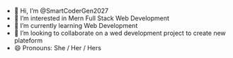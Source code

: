 - 👋 Hi, I’m @SmartCoderGen2027
- 👀 I’m interested in Mern Full Stack Web Development
- 🌱 I’m currently learning Web Development
- 💞️ I’m looking to collaborate on a wed development project to create new plateform
- 😄 Pronouns: She / Her / Hers
  
